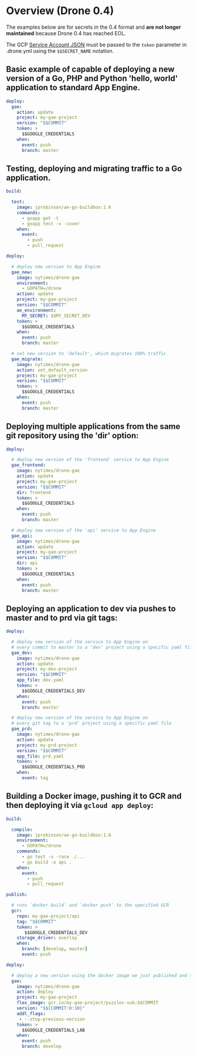 # Overview (Drone 0.4)

The examples below are for secrets in the 0.4 format and **are not longer maintained** because Drone 0.4 has reached EOL.

The GCP [Service Account JSON](https://cloud.google.com/iam/docs/creating-managing-service-account-keys) must be passed to the `token` parameter in .drone.yml using the `$$SECRET_NAME` notation.

## Basic example of capable of deploying a new version of a Go, PHP and Python 'hello, world' application to standard App Engine.

```yml
deploy:
  gae:
    action: update
    project: my-gae-project
    version: "$$COMMIT"
    token: >
      $$GOOGLE_CREDENTIALS
    when:
      event: push
      branch: master
```

## Testing, deploying and migrating traffic to a Go application.

```yml
build:

  test:
    image: jprobinson/ae-go-buildbox:1.6
    commands:
      - goapp get -t
      - goapp test -v -cover
    when:
      event:
        - push
        - pull_request

deploy:

  # deploy new version to App Engine
  gae_new:
    image: nytimes/drone-gae
    environment:
      - GOPATH=/drone
    action: update
    project: my-gae-project
    version: "$$COMMIT"
    ae_environment:
      MY_SECRET: $$MY_SECRET_DEV
    token: >
      $$GOOGLE_CREDENTIALS
    when:
      event: push
      branch: master

  # set new version to 'default', which migrates 100% traffic
  gae_migrate:
    image: nytimes/drone-gae
    action: set_default_version
    project: my-gae-project
    version: "$$COMMIT"
    token: >
      $$GOOGLE_CREDENTIALS
    when:
      event: push
      branch: master
```

## Deploying multiple applications from the same git repository using the 'dir' option:

```yml
deploy:

  # deploy new version of the 'frontend' service to App Engine
  gae_frontend:
    image: nytimes/drone-gae
    action: update
    project: my-gae-project
    version: "$$COMMIT"
    dir: frontend
    token: >
      $$GOOGLE_CREDENTIALS
    when:
      event: push
      branch: master

  # deploy new version of the 'api' service to App Engine
  gae_api:
    image: nytimes/drone-gae
    action: update
    project: my-gae-project
    version: "$$COMMIT"
    dir: api
    token: >
      $$GOOGLE_CREDENTIALS
    when:
      event: push
      branch: master
```

## Deploying an application to dev via pushes to master and to prd via git tags:

```yml
deploy:

  # deploy new version of the service to App Engine on
  # every commit to master to a 'dev' project using a specific yaml file
  gae_dev:
    image: nytimes/drone-gae
    action: update
    project: my-dev-project
    version: "$$COMMIT"
    app_file: dev.yaml
    token: >
      $$GOOGLE_CREDENTIALS_DEV
    when:
      event: push
      branch: master

  # deploy new version of the service to App Engine on
  # every git tag to a 'prd' project using a specific yaml file
  gae_prd:
    image: nytimes/drone-gae
    action: update
    project: my-prd-project
    version: "$$COMMIT"
    app_file: prd.yaml
    token: >
      $$GOOGLE_CREDENTIALS_PRD
    when:
      event: tag
```

## Building a Docker image, pushing it to GCR and then deploying it via `gcloud app deploy`:

```yml
build:

  compile:
    image: jprobinson/ae-go-buildbox:1.6
    environment:
      - GOPATH=/drone
    commands:
      - go test -v -race ./...
      - go build -o api .
    when:
      event:
        - push
        - pull_request

publish:

  # runs `docker build` and `docker push` to the specified GCR
  gcr:
    repo: my-gae-project/api
    tag: "$$COMMIT"
    token: >
       $$GOOGLE_CREDENTIALS_DEV
    storage_driver: overlay
    when:
      branch: [develop, master]
      event: push

deploy:

  # deploy a new version using the docker image we just published and stop any previous versions when complete
  gae:
    image: nytimes/drone-gae
    action: deploy
    project: my-gae-project
    flex_image: gcr.io/my-gae-project/puzzles-sub:$$COMMIT
    version: "$${COMMIT:0:10}"
    addl_flags:
     - --stop-previous-version
    token: >
      $$GOOGLE_CREDENTIALS_LAB
    when:
      event: push
      branch: develop
```
